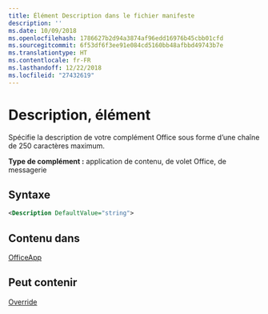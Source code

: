 ```yaml
---
title: Élément Description dans le fichier manifeste
description: ''
ms.date: 10/09/2018
ms.openlocfilehash: 1786627b2d94a3874af96edd16976b45cbb01cfd
ms.sourcegitcommit: 6f53df6f3ee91e084cd5160bb48afbbd49743b7e
ms.translationtype: HT
ms.contentlocale: fr-FR
ms.lasthandoff: 12/22/2018
ms.locfileid: "27432619"
---
```

# <a name="description-element"></a>Description, élément

Spécifie la description de votre complément Office sous forme d’une chaîne de 250 caractères maximum.

**Type de complément :** application de contenu, de volet Office, de messagerie

## <a name="syntax"></a>Syntaxe

```XML
<Description DefaultValue="string">
```

## <a name="contained-in"></a>Contenu dans

[OfficeApp](officeapp.md)


## <a name="can-contain"></a>Peut contenir

[Override](override.md)

